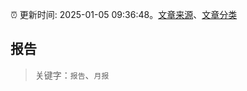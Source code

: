 :alarm_clock: 更新时间: 2025-01-05 09:36:48。[文章来源](/README.md)、[文章分类](/TAGS.md)

## 报告


> 关键字：`报告`、`月报`



